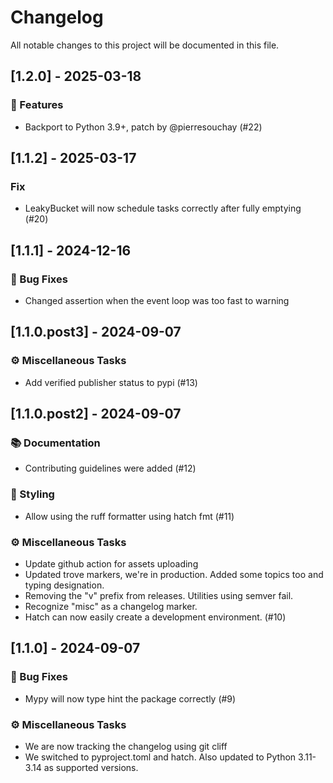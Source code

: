 # Changelog

All notable changes to this project will be documented in this file.

## [1.2.0] - 2025-03-18

### 🚀 Features

- Backport to Python 3.9+, patch by @pierresouchay (#22)

## [1.1.2] - 2025-03-17

### Fix

- LeakyBucket will now schedule tasks correctly after fully emptying (#20)

## [1.1.1] - 2024-12-16

### 🐛 Bug Fixes

- Changed assertion when the event loop was too fast to warning

## [1.1.0.post3] - 2024-09-07

### ⚙️ Miscellaneous Tasks

- Add verified publisher status to pypi (#13)

## [1.1.0.post2] - 2024-09-07

### 📚 Documentation

- Contributing guidelines were added (#12)

### 🎨 Styling

- Allow using the ruff formatter using hatch fmt (#11)

### ⚙️ Miscellaneous Tasks

- Update github action for assets uploading
- Updated trove markers, we're in production. Added some topics too and typing designation.
- Removing the "v" prefix from releases. Utilities using semver fail.
- Recognize "misc" as a changelog marker.
- Hatch can now easily create a development environment. (#10)

## [1.1.0] - 2024-09-07

### 🐛 Bug Fixes

- Mypy will now type hint the package correctly (#9)

### ⚙️ Miscellaneous Tasks

- We are now tracking the changelog using git cliff
- We switched to pyproject.toml and hatch. Also updated to Python 3.11-3.14 as supported versions.

<!-- generated by git-cliff -->
